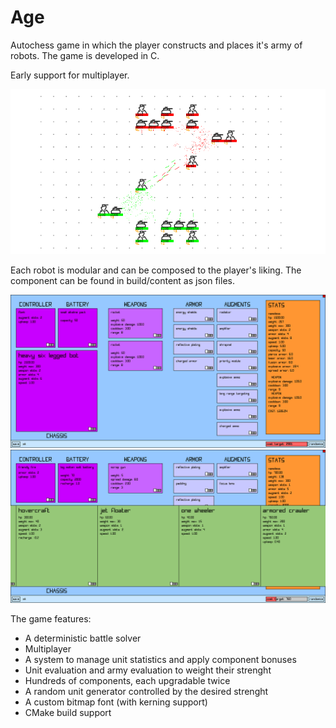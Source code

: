 # Age
Autochess game in which the player constructs and places it's army of robots.
The game is developed in C.

Early support for multiplayer.

![](https://github.com/jacopograndi/arena/blob/main/arena_gameplay.png?raw=true)

Each robot is modular and can be composed to the player's liking.
The component can be found in build/content as json files.

![](https://github.com/jacopograndi/arena/blob/main/arena_unit.png?raw=true)
![](https://github.com/jacopograndi/arena/blob/main/arena_unit_detail.png?raw=true)

The game features:
* A deterministic battle solver
* Multiplayer
* A system to manage unit statistics and apply component bonuses
* Unit evaluation and army evaluation to weight their strenght
* Hundreds of components, each upgradable twice
* A random unit generator controlled by the desired strenght
* A custom bitmap font (with kerning support)
* CMake build support

